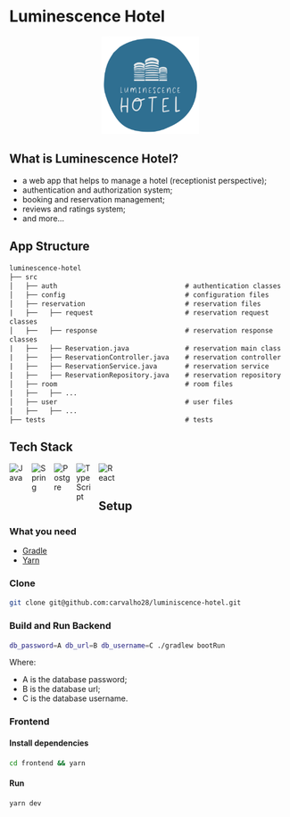 # Luminescence Hotel

<!-- image -->
<div>
  <p align="center">
    <img src="./frontend/src/assets/logo.svg" width="175"> 
  </p>
</div>

## What is Luminescence Hotel?

- a web app that helps to manage a hotel (receptionist perspective);
- authentication and authorization system;
- booking and reservation management;
- reviews and ratings system;
- and more...

## App Structure

```
luminescence-hotel
├── src
│   ├── auth                                # authentication classes
│   ├── config                              # configuration files
│   ├── reservation                         # reservation files
|   ├──   ├── request                       # reservation request classes
│   ├──   ├── response                      # reservation response classes
|   ├──   ├── Reservation.java              # reservation main class
|   ├──   ├── ReservationController.java    # reservation controller
|   ├──   ├── ReservationService.java       # reservation service
|   ├──   ├── ReservationRepository.java    # reservation repository
│   ├── room                                # room files
|   ├──   ├── ...
│   ├── user                                # user files
|   ├──   ├── ...
├── tests                                   # tests
```

## Tech Stack

<img align="left" alt="Java" width="30px" style="padding-right:10px;" src="https://cdn.jsdelivr.net/gh/devicons/devicon/icons/java/java-original.svg" />
<img align="left" alt="Spring" width="30px" style="padding-right:10px;" src="https://cdn.jsdelivr.net/gh/devicons/devicon/icons/spring/spring-original.svg" />
<img align="left" alt="Postgre" width="30px" style="padding-right:10px;" src="https://cdn.jsdelivr.net/gh/devicons/devicon/icons/postgresql/postgresql-original.svg" />
<img align="left" alt="TypeScript" width="30px" style="padding-right:10px;" src="https://cdn.jsdelivr.net/gh/devicons/devicon/icons/typescript/typescript-original.svg" />
<img align="left" alt="React" width="30px" style="padding-right:10px;" src="https://cdn.jsdelivr.net/gh/devicons/devicon/icons/react/react-original.svg" />

<br />
<br />

## Setup

### What you need

- [Gradle](https://gradle.org/)
- [Yarn](https://yarnpkg.com/)

### Clone

```bash
git clone git@github.com:carvalho28/luminiscence-hotel.git
```

### Build and Run Backend

```bash
db_password=A db_url=B db_username=C ./gradlew bootRun
```

Where:

- A is the database password;
- B is the database url;
- C is the database username.

### Frontend

#### Install dependencies

```bash
cd frontend && yarn
```

#### Run

```bash
yarn dev
```
